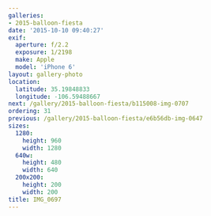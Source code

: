 ```yaml
---
galleries:
- 2015-balloon-fiesta
date: '2015-10-10 09:40:27'
exif:
  aperture: f/2.2
  exposure: 1/2198
  make: Apple
  model: 'iPhone 6'
layout: gallery-photo
location:
  latitude: 35.19848833
  longitude: -106.59488667
next: /gallery/2015-balloon-fiesta/b115008-img-0707
ordering: 31
previous: /gallery/2015-balloon-fiesta/e6b56db-img-0647
sizes:
  1280:
    height: 960
    width: 1280
  640w:
    height: 480
    width: 640
  200x200:
    height: 200
    width: 200
title: IMG_0697
---
```

